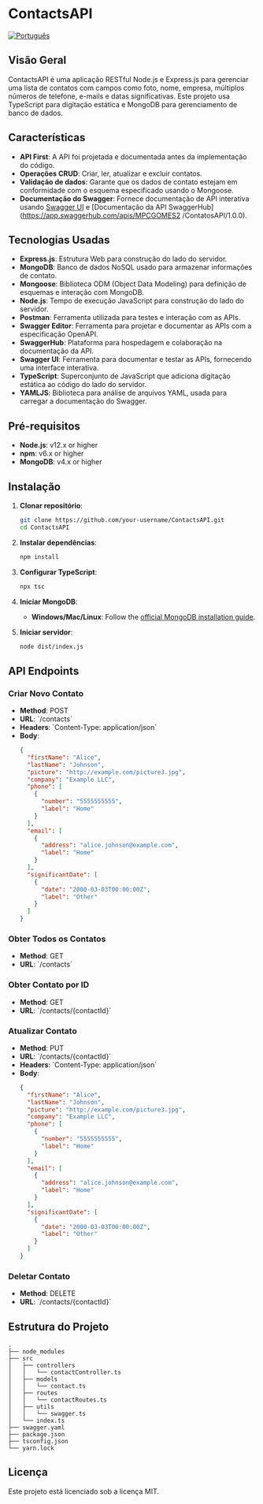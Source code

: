 # ContactsAPI

[![Português](https://img.shields.io/badge/lang-portuguese-green.svg)](README_pt-br.md)

## Visão Geral

ContactsAPI é uma aplicação RESTful Node.js e Express.js para gerenciar uma lista de contatos com campos como foto, nome, empresa, múltiplos números de telefone, e-mails e datas significativas. Este projeto usa TypeScript para digitação estática e MongoDB para gerenciamento de banco de dados.

## Características

- **API First**: A API foi projetada e documentada antes da implementação do código.
- **Operações CRUD**: Criar, ler, atualizar e excluir contatos.
- **Validação de dados**: Garante que os dados de contato estejam em conformidade com o esquema especificado usando o Mongoose.
- **Documentação do Swagger**: Fornece documentação de API interativa usando [Swagger UI](http://localhost:5500/api-docs) e [Documentação da API SwaggerHub](https://app.swaggerhub.com/apis/MPCGOMES2 /ContatosAPI/1.0.0).

## Tecnologias Usadas

- **Express.js**: Estrutura Web para construção do lado do servidor.
- **MongoDB**: Banco de dados NoSQL usado para armazenar informações de contato.
- **Mongoose**: Biblioteca ODM (Object Data Modeling) para definição de esquemas e interação com MongoDB.
- **Node.js**: Tempo de execução JavaScript para construção do lado do servidor.
- **Postman**: Ferramenta utilizada para testes e interação com as APIs.
- **Swagger Editor**: Ferramenta para projetar e documentar as APIs com a especificação OpenAPI.
- **SwaggerHub**: Plataforma para hospedagem e colaboração na documentação da API.
- **Swagger UI**: Ferramenta para documentar e testar as APIs, fornecendo uma interface interativa.
- **TypeScript**: Superconjunto de JavaScript que adiciona digitação estática ao código do lado do servidor.
- **YAMLJS**: Biblioteca para análise de arquivos YAML, usada para carregar a documentação do Swagger.

## Pré-requisitos

- **Node.js**: v12.x or higher
- **npm**: v6.x or higher
- **MongoDB**: v4.x or higher

## Instalação

1. **Clonar repositório**:
   ```bash
   git clone https://github.com/your-username/ContactsAPI.git
   cd ContactsAPI
   ```

2. **Instalar dependências**:
   ```bash
   npm install
   ```

3. **Configurar TypeScript**:
   ```bash
   npx tsc
   ```

4. **Iniciar MongoDB**:
   - **Windows/Mac/Linux**: Follow the [official MongoDB installation guide](https://docs.mongodb.com/manual/installation/).

5. **Iniciar servidor**:
   ```bash
   node dist/index.js
   ```

## API Endpoints

### Criar Novo Contato

- **Method**: POST
- **URL**: \`/contacts\`
- **Headers**: \`Content-Type: application/json\`
- **Body**:
  ```json
  {
    "firstName": "Alice",
    "lastName": "Johnson",
    "picture": "http://example.com/picture3.jpg",
    "company": "Example LLC",
    "phone": [
      {
        "number": "5555555555",
        "label": "Home"
      }
    ],
    "email": [
      {
        "address": "alice.johnson@example.com",
        "label": "Home"
      }
    ],
    "significantDate": [
      {
        "date": "2000-03-03T00:00:00Z",
        "label": "Other"
      }
    ]
  }
  ```

### Obter Todos os Contatos

- **Method**: GET
- **URL**: \`/contacts\`

### Obter Contato por ID

- **Method**: GET
- **URL**: \`/contacts/{contactId}\`

### Atualizar Contato

- **Method**: PUT
- **URL**: \`/contacts/{contactId}\`
- **Headers**: \`Content-Type: application/json\`
- **Body**:
  ```json
  {
    "firstName": "Alice",
    "lastName": "Johnson",
    "picture": "http://example.com/picture3.jpg",
    "company": "Example LLC",
    "phone": [
      {
        "number": "5555555555",
        "label": "Home"
      }
    ],
    "email": [
      {
        "address": "alice.johnson@example.com",
        "label": "Home"
      }
    ],
    "significantDate": [
      {
        "date": "2000-03-03T00:00:00Z",
        "label": "Other"
      }
    ]
  }
  ```

### Deletar Contato

- **Method**: DELETE
- **URL**: \`/contacts/{contactId}\`

## Estrutura do Projeto

```
.
├── node_modules
├── src
│   ├── controllers
│   │   └── contactController.ts
│   ├── models
│   │   └── contact.ts
│   ├── routes
│   │   └── contactRoutes.ts
│   ├── utils
│   │   └── swagger.ts
│   └── index.ts
├── swagger.yaml
├── package.json
├── tsconfig.json
└── yarn.lock
```

## Licença

Este projeto está licenciado sob a licença MIT.

